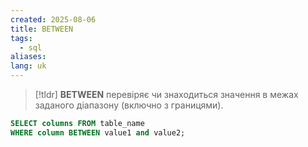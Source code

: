 ```yaml
---
created: 2025-08-06
title: BETWEEN
tags:
  - sql
aliases: 
lang: uk
---
```


> [!tldr]
> **BETWEEN** перевіряє чи знаходиться значення в межах заданого діапазону (включно з границями).

```sql
SELECT columns FROM table_name
WHERE column BETWEEN value1 and value2;
```
